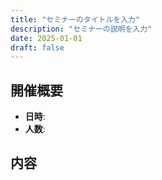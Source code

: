 ```yaml
---
title: "セミナーのタイトルを入力"
description: "セミナーの説明を入力"
date: 2025-01-01
draft: false
---
```


## 開催概要

- **日時**: 
- **人数**: 

## 内容